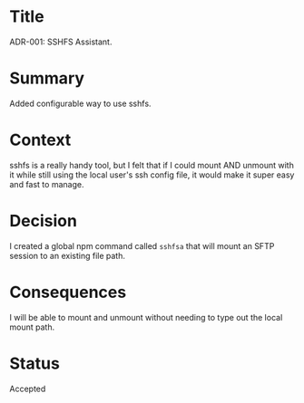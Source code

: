 # Title
ADR-001: SSHFS Assistant.

# Summary
Added configurable way to use sshfs.

# Context
sshfs is a really handy tool, but I felt that if I could mount AND unmount with it while still using the local user's ssh config file, it would make it super easy and fast to manage.

# Decision
I created a global npm command called `sshfsa` that will mount an SFTP session to an existing file path.

# Consequences
I will be able to mount and unmount without needing to type out the local mount path.

# Status
Accepted